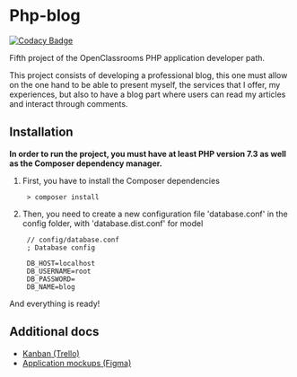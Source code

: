 # Php-blog
[![Codacy Badge](https://api.codacy.com/project/badge/Grade/67655362551a412b9e931837105af165)](https://app.codacy.com/gh/Eredost/Php-blog?utm_source=github.com&utm_medium=referral&utm_content=Eredost/Php-blog&utm_campaign=Badge_Grade)

Fifth project of the OpenClassrooms PHP application developer path.

This project consists of developing a professional blog, this one must allow on the one hand to be able to present myself, the services that I offer, my experiences, but also to have a blog part where users can read my articles and interact through comments.

## Installation

**In order to run the project, you must have at least PHP version 7.3 as well as the Composer dependency manager.**

1. First, you have to install the Composer dependencies

        > composer install

2. Then, you need to create a new configuration file 'database.conf' in the config folder, with 'database.dist.conf' for model

        // config/database.conf
        ; Database config

        DB_HOST=localhost
        DB_USERNAME=root
        DB_PASSWORD=
        DB_NAME=blog

And everything is ready!

## Additional docs

- [Kanban (Trello)](https://trello.com/b/hIOdepqM/blog-php)
- [Application mockups (Figma)](https://www.figma.com/file/f9XSRrlVWCuRx1RA6ROrlh/PHP-Blog?node-id=0%3A1)
